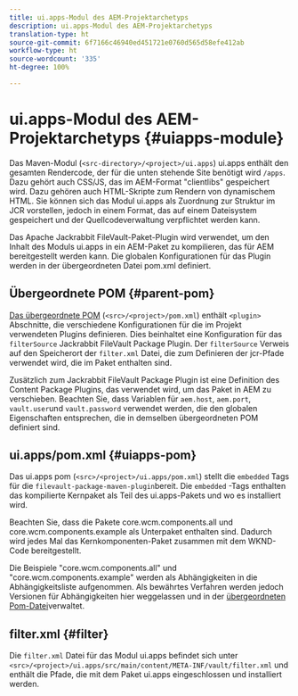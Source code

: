 ```yaml
---
title: ui.apps-Modul des AEM-Projektarchetyps
description: ui.apps-Modul des AEM-Projektarchetyps
translation-type: ht
source-git-commit: 6f7166c46940ed451721e0760d565d58efe412ab
workflow-type: ht
source-wordcount: '335'
ht-degree: 100%

---
```



# ui.apps-Modul des AEM-Projektarchetyps {#uiapps-module}

Das Maven-Modul (`<src-directory>/<project>/ui.apps`) ui.apps enthält den gesamten Rendercode, der für die unten stehende Site benötigt wird `/apps`. Dazu gehört auch CSS/JS, das im AEM-Format &quot;clientlibs&quot; gespeichert wird. Dazu gehören auch HTML-Skripte zum Rendern von dynamischem HTML. Sie können sich das Modul ui.apps als Zuordnung zur Struktur im JCR vorstellen, jedoch in einem Format, das auf einem Dateisystem gespeichert und der Quellcodeverwaltung verpflichtet werden kann. 

Das Apache Jackrabbit FileVault-Paket-Plugin wird verwendet, um den Inhalt des Moduls ui.apps in ein AEM-Paket zu kompilieren, das für AEM bereitgestellt werden kann. Die globalen Konfigurationen für das Plugin werden in der übergeordneten Datei pom.xml definiert.

## Übergeordnete POM {#parent-pom}

[Das übergeordnete POM](/help/developing/archetype/using.md#parent-pom) (`<src>/<project>/pom.xml`) enthält `<plugin>` Abschnitte, die verschiedene Konfigurationen für die im Projekt verwendeten Plugins definieren. Dies beinhaltet eine Konfiguration für das `filterSource` Jackrabbit FileVault Package Plugin. Der `filterSource` Verweis auf den Speicherort der `filter.xml` Datei, die zum Definieren der jcr-Pfade verwendet wird, die im Paket enthalten sind.

Zusätzlich zum Jackrabbit FileVault Package Plugin ist eine Definition des Content Package Plugins, das verwendet wird, um das Paket in AEM zu verschieben. Beachten Sie, dass Variablen für `aem.host`, `aem.port`, `vault.user`und `vault.password` verwendet werden, die den globalen Eigenschaften entsprechen, die in demselben übergeordneten POM definiert sind.

## ui.apps/pom.xml {#uiapps-pom}

Das ui.apps pom (`<src>/<project>/ui.apps/pom.xml`) stellt die `embedded` Tags für die `filevault-package-maven-plugin`bereit. Die `embedded` -Tags enthalten das kompilierte Kernpaket als Teil des ui.apps-Pakets und wo es installiert wird.

Beachten Sie, dass die Pakete core.wcm.components.all und core.wcm.components.example als Unterpaket enthalten sind. Dadurch wird jedes Mal das Kernkomponenten-Paket zusammen mit dem WKND-Code bereitgestellt.

Die Beispiele &quot;core.wcm.components.all&quot; und &quot;core.wcm.components.example&quot; werden als Abhängigkeiten in die Abhängigkeitsliste aufgenommen. Als bewährtes Verfahren werden jedoch Versionen für Abhängigkeiten hier weggelassen und in der [übergeordneten Pom-Datei](/help/developing/archetype/using.md#core-components)verwaltet.

## filter.xml {#filter}

Die `filter.xml` Datei für das Modul ui.apps befindet sich unter `<src>/<project>/ui.apps/src/main/content/META-INF/vault/filter.xml` und enthält die Pfade, die mit dem Paket ui.apps eingeschlossen und installiert werden.

